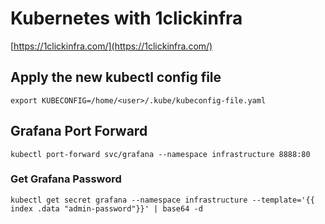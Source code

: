 # Kubernetes with 1clickinfra

[https://1clickinfra.com/](https://1clickinfra.com/)

## Apply the new kubectl config file

`export KUBECONFIG=/home/<user>/.kube/kubeconfig-file.yaml`

## Grafana Port Forward

`kubectl port-forward svc/grafana --namespace infrastructure 8888:80`

### Get Grafana Password

`kubectl get secret grafana --namespace infrastructure --template='{{ index .data "admin-password"}}' | base64 -d`
